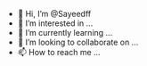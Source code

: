 - 👋 Hi, I’m @Sayeedff
- 👀 I’m interested in ...
- 🌱 I’m currently learning ...
- 💞️ I’m looking to collaborate on ...
- 📫 How to reach me ...

<!---
Sayeedff/Sayeedff is a ✨ special ✨ repository because its `README.md` (this file) appears on your GitHub profile.
You can click the Preview link to take a look at your changes.
--->
